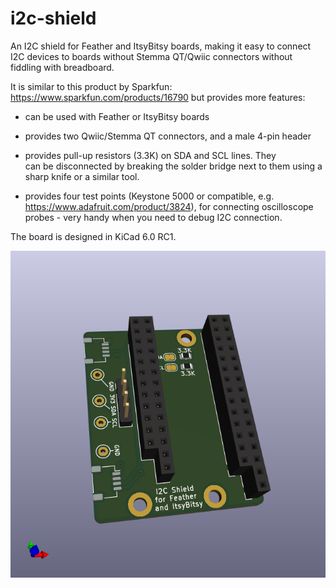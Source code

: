 # i2c-shield

 An I2C shield for Feather and ItsyBitsy boards, making it easy to connect I2C devices to boards without Stemma QT/Qwiic connectors without fiddling with breadboard.

It is similar to this product by Sparkfun: https://www.sparkfun.com/products/16790 but provides more features:

* can be used with Feather or ItsyBitsy boards

* provides two Qwiic/Stemma QT connectors, and a male 4-pin header

* provides pull-up resistors (3.3K) on SDA and SCL lines. They  
  can be disconnected by breaking the solder bridge next to
  them using a sharp knife or a similar tool.

*  provides  four test points (Keystone 5000 or compatible, e.g. https://www.adafruit.com/product/3824),
   for connecting oscilloscope probes - very handy when you need to debug I2C connection.



The board is designed in KiCad 6.0  RC1.


![](I2C_SHIELD.png)
